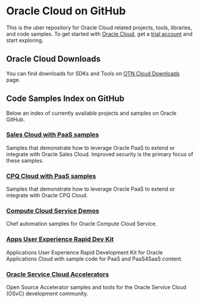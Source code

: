 Oracle Cloud on GitHub
============
This is the uber repository for Oracle Cloud related projects, tools, libraries, and code samples. To get started with [Oracle Cloud](http://cloud.oracle.com), get a [trial account](http://cloud.oracle.com/tryit) and start exploring.

## Oracle Cloud Downloads
You can find downloads for SDKs and Tools on [OTN Cloud Downloads](http://www.oracle.com/technetwork/topics/cloud/downloads/) page. 

## Code Samples Index on GitHub
Below an index of currently available projects and samples on Oracle GitHub.

### [Sales Cloud with PaaS samples](https://github.com/oracle/sales-cloud-with-paas-samples)
Samples that demonstrate how to leverage Oracle PaaS to extend or integrate with Oracle Sales Cloud. Improved security is the primary focus of these samples.

### [CPQ Cloud with PaaS samples](https://github.com/oracle/cpq-cloud-with-paas-samples)
Samples that demonstrate how to leverage Oracle PaaS to extend or integrate with Oracle CPQ Cloud. 

### [Compute Cloud Service Demos](https://github.com/oracle/compute-cloud-service-demos)
Chef automation samples for Oracle Compute Cloud Service.

### [Apps User Experience Rapid Dev Kit](https://github.com/oracle/apps-cloud-ui-kit)
Applications User Experience Rapid Development Kit for Oracle Applications Cloud with sample code for PaaS and PaaS4SaaS content.

### [Oracle Service Cloud Accelerators](https://github.com/oracle/accelerators)
Open Source Accelerator samples and tools for the Oracle Service Cloud (OSvC) development community.
